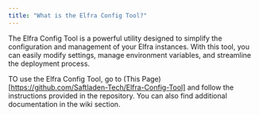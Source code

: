 ```yaml
---
title: "What is the Elfra Config Tool?"
---
```


The Elfra Config Tool is a powerful utility designed to simplify the configuration and management of your Elfra instances. With this tool, you can easily modify settings, manage environment variables, and streamline the deployment process.

TO use the Elfra Config Tool, go to (This Page)[https://github.com/Saftladen-Tech/Elfra-Config-Tool] and follow the instructions provided in the repository. You can also find additional documentation in the wiki section.
